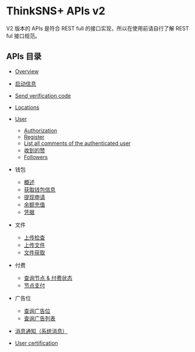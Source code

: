 # ThinkSNS+ APIs v2

V2 版本的 APIs 是符合 REST full 的接口实现，所以在使用前请自行了解 REST ful 接口规范。

## APIs 目录

- [Overview](overview.md)
- [启动信息](bootstrappers.md)
- [Send verification code](verification-code.md)
- [Locations](locations.md)
- [User](user/show.md)
    - [Authorization](user/authorization.md)
    - [Register](user/register.md)
    - [List all comments of the authenticated user](user/comments.md)
    - [收到的赞](user/likes.md)
    - [Followers](user/followers.md)
- 钱包
    - [概述](wallet/readme.md)
    - [获取钱包信息](wallet/show.md)
    - [提现申请](wallet/cashes.md)
    - [余额充值](wallet/recharge.md)
    - [凭据](wallet/charge.md)

- 文件
    - [上传检查](file/uploaded.md)
    - [上传文件](file/upload.md)
    - [文件获取](file/show.md)

- 付费
    - [查询节点 & 付费状态](purchase/show.md)
    - [节点支付](purchase/pay.md)

- 广告位
    - [查询广告位](advertising/space.md)
    - [查询广告列表](advertising/advertising.md)

- [消息通知（系统消息）](notifications.md)
- [User certification](certification.md)
